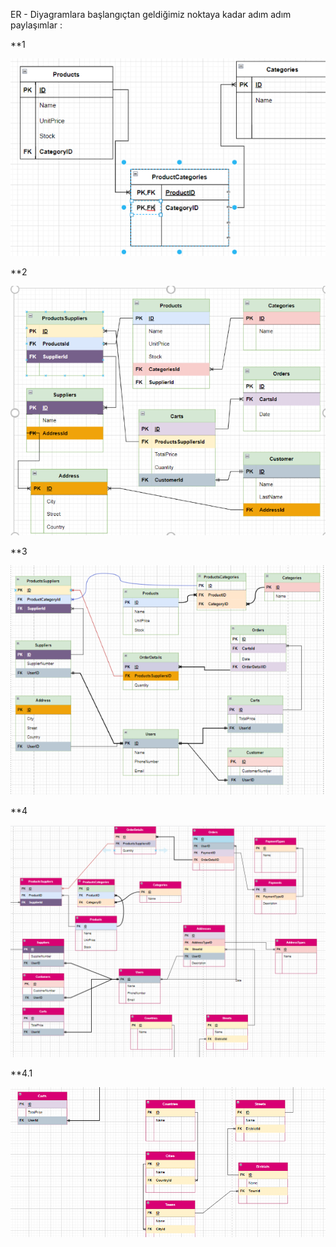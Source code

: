 ER - Diyagramlara başlangıçtan geldiğimiz noktaya kadar adım adım paylaşımlar : 

**1

![alt text](https://github.com/Mertcali/etiyaAkademi/blob/master/workshop2_ER_Diagrams/1.PNG)

**2

![alt text](https://github.com/Mertcali/etiyaAkademi/blob/master/workshop2_ER_Diagrams/2.PNG)

**3

![alt text](https://github.com/Mertcali/etiyaAkademi/blob/master/workshop2_ER_Diagrams/3.PNG)

**4

![alt text](https://github.com/Mertcali/etiyaAkademi/blob/master/workshop2_ER_Diagrams/4.PNG)

**4.1

![alt text](https://github.com/Mertcali/etiyaAkademi/blob/master/workshop2_ER_Diagrams/4.1.PNG)
